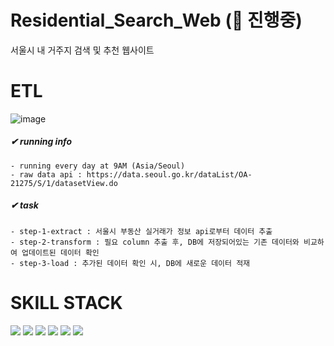 # Residential_Search_Web (🚧 진행중)
서울시 내 거주지 검색 및 추천 웹사이트

# ETL
![image](https://github.com/soobeen-byul/Residential_Search_Web/assets/95599133/0b7d9f6d-1ebe-428f-8ee1-c2203794985c)


##### ✔ running info
```
- running every day at 9AM (Asia/Seoul)
- raw data api : https://data.seoul.go.kr/dataList/OA-21275/S/1/datasetView.do
```
##### ✔ task
```
- step-1-extract : 서울시 부동산 실거래가 정보 api로부터 데이터 추출
- step-2-transform : 필요 column 추출 후, DB에 저장되어있는 기존 데이터와 비교하여 업데이트된 데이터 확인
- step-3-load : 추가된 데이터 확인 시, DB에 새로운 데이터 적재
```

# SKILL STACK
<img src="https://img.shields.io/badge/Python-3776AB?style=flat-square&logo=Python&logoColor=white"> <img src="https://img.shields.io/badge/MySQL-4479A1?flat-square&logo=MySQL&logoColor=white"> <img src="https://img.shields.io/badge/Vue.js-4FC08D?style=flat-squaree&logo=Vue.js&logoColor=white"> <img src="https://img.shields.io/badge/Spring%20Boot-6DB33F?style=flat-squaree&logo=Spring%20Boot&logoColor=white"> <img src="https://img.shields.io/badge/Apache%20Airflow-017CEE?style=flat-square&logo=Apache%20Airflow&logoColor=white"> <img src="https://img.shields.io/badge/Docker-2496ED?style=flat-square&logo=Docker&logoColor=white"> 


